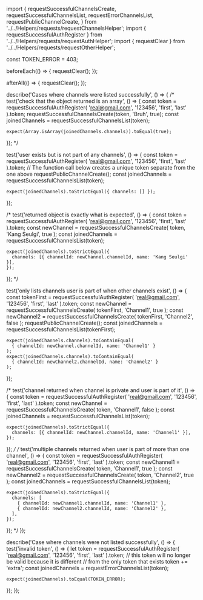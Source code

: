 import {
  requestSuccessfulChannelsCreate,
  requestSuccessfulChannelsList,
  requestErrorChannelsList,
  requestPublicChannelCreate,
} from '../../Helpers/requests/requestChannelsHelper';
import { requestSuccessfulAuthRegister } from '../../Helpers/requests/requestAuthHelper';
import { requestClear } from '../../Helpers/requests/requestOtherHelper';

const TOKEN_ERROR = 403;

beforeEach(() => {
  requestClear();
});

afterAll(() => {
  requestClear();
});

describe('Cases where channels were listed successfully', () => {
  /*
  test('check that the object returned is an array', () => {
    const token = requestSuccessfulAuthRegister(
      'real@gmail.com',
      '123456',
      'first',
      'last'
    ).token;
    requestSuccessfulChannelsCreate(token, 'Bruh', true);
    const joinedChannels = requestSuccessfulChannelsList(token);

    expect(Array.isArray(joinedChannels.channels)).toEqual(true);
  });
  */

  test('user exists but is not part of any channels', () => {
    const token = requestSuccessfulAuthRegister(
      'real@gmail.com',
      '123456',
      'first',
      'last'
    ).token;
    // The function call below creates a unique token separate from the one above
    requestPublicChannelCreate();
    const joinedChannels = requestSuccessfulChannelsList(token);

    expect(joinedChannels).toStrictEqual({ channels: [] });
  });

  /*
  test('returned object is exactly what is expected', () => {
    const token = requestSuccessfulAuthRegister(
      'real@gmail.com',
      '123456',
      'first',
      'last'
    ).token;
    const newChannel = requestSuccessfulChannelsCreate(
      token,
      'Kang Seulgi',
      true
    );
    const joinedChannels = requestSuccessfulChannelsList(token);

    expect(joinedChannels).toStrictEqual({
      channels: [{ channelId: newChannel.channelId, name: 'Kang Seulgi' }],
    });
  });
  */

  test('only lists channels user is part of when other channels exist', () => {
    const tokenFirst = requestSuccessfulAuthRegister(
      'real@gmail.com',
      '123456',
      'first',
      'last'
    ).token;
    const newChannel = requestSuccessfulChannelsCreate(
      tokenFirst,
      'Channel1',
      true
    );
    const newChannel2 = requestSuccessfulChannelsCreate(
      tokenFirst,
      'Channel2',
      false
    );
    requestPublicChannelCreate();
    const joinedChannels = requestSuccessfulChannelsList(tokenFirst);

    expect(joinedChannels.channels).toContainEqual(
      { channelId: newChannel.channelId, name: 'Channel1' }
    );
    expect(joinedChannels.channels).toContainEqual(
      { channelId: newChannel2.channelId, name: 'Channel2' }
    );
  });

  /*
  test('channel returned when channel is private and user is part of it', () => {
    const token = requestSuccessfulAuthRegister(
      'real@gmail.com',
      '123456',
      'first',
      'last'
    ).token;
    const newChannel = requestSuccessfulChannelsCreate(
      token,
      'Channel1',
      false
    );
    const joinedChannels = requestSuccessfulChannelsList(token);

    expect(joinedChannels).toStrictEqual({
      channels: [{ channelId: newChannel.channelId, name: 'Channel1' }],
    });
  });
  */
  /*
  test('multiple channels returned when user is part of more than one channel', () => {
    const token = requestSuccessfulAuthRegister(
      'real@gmail.com',
      '123456',
      'first',
      'last'
    ).token;
    const newChannel1 = requestSuccessfulChannelsCreate(
      token,
      'Channel1',
      true
    );
    const newChannel2 = requestSuccessfulChannelsCreate(
      token,
      'Channel2',
      true
    );
    const joinedChannels = requestSuccessfulChannelsList(token);

    expect(joinedChannels).toStrictEqual({
      channels: [
        { channelId: newChannel1.channelId, name: 'Channel1' },
        { channelId: newChannel2.channelId, name: 'Channel2' },
      ],
    });
  });
  */
});

describe('Case where channels were not listed successfully', () => {
  test('invalid token', () => {
    let token = requestSuccessfulAuthRegister(
      'real@gmail.com',
      '123456',
      'first',
      'last'
    ).token;
    // this token will no longer be valid because it is different
    // from the only token that exists
    token += 'extra';
    const joinedChannels = requestErrorChannelsList(token);

    expect(joinedChannels).toEqual(TOKEN_ERROR);
  });
});
